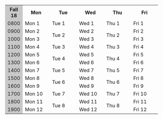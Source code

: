 <table class="classschedule">
  <colgroup>
    <col width="10%" style="background-color: #C8C8C8;"/>
    <col width="18%" />
    <col width="18%" />
    <col width="18%" />
    <col width="18%" />
    <col width="18%" />
  </colgroup>
  
  <tr class="header">
    <th>Fall 18</th>
    <th>Mon</th>
    <th>Tue</th>
    <th>Wed</th>
    <th>Thu</th>
    <th>Fri</th>
  </tr>
  
  <tr>
    <td rowspan = "2"> 0800 </td>
    <td rowspan = "2"> Mon 1 </td>
    <td rowspan = "3"> Tue 1</td>
    <td rowspan = "2"> Wed 1</td>
    <td rowspan = "3"> Thu 1</td>
    <td rowspan = "2"> Fri 1</td>
  </tr>
  
  <tr />
  
  <tr>
    <td rowspan = "2"> 0900 </td>
    <td rowspan = "2">Mon 2</td>
    <td rowspan = "2">Wed 2</td>
    <td rowspan = "2">Fri 2</td>
  </tr>
  
  <tr>
    <td rowspan = "3">Tue 2</td>
    <td rowspan = "3">Thu 2</td>
  </tr>
  
  <tr>
    <td rowspan = "2"> 1000 </td>
    <td rowspan = "2">Mon 3</td>
    <td rowspan = "2">Wed 3</td>
    <td rowspan = "2">Fri 3</td>
  </tr>
  
  <tr />
  
  <tr>
    <td rowspan = "2"> 1100 </td>
    <td rowspan = "2"> Mon 4</td>
    <td rowspan = "3"> Tue 3</td>
    <td rowspan = "2"> Wed 4</td>
    <td rowspan = "3"> Thu 3</td>
    <td rowspan = "2"> Fri 4</td>
  </tr>
  
  <tr />
  
  <tr>
    <td rowspan = "2"> 1200 </td>
    <td rowspan = "2">Mon 5</td>
    <td rowspan = "2">Wed 5</td>
    <td rowspan = "2">Fri 5</td>    
  </tr>

  <tr>
    <td rowspan = "3">Tue 4</td>
    <td rowspan = "3">Thu 4</td>
  </tr>
  
  <tr>
    <td rowspan = "2"> 1300 </td>
    <td rowspan = "2">Mon 6</td>
    <td rowspan = "2">Wed 6</td>
    <td rowspan = "2">Fri 6</td>
  </tr>
  
  <tr />
  
  <tr>
    <td rowspan = "2"> 1400 </td>
    <td rowspan = "2"> Mon 7</td>
    <td rowspan = "3"> Tue 5</td>
    <td rowspan = "2"> Wed 7</td>
    <td rowspan = "3"> Thu 5</td>
    <td rowspan = "2"> Fri 7</td>    
  </tr>
  
  <tr />
  
  <tr>
    <td rowspan = "2"> 1500 </td>
    <td rowspan = "2">Mon 8</td>
    <td rowspan = "2">Wed 8</td>
    <td rowspan = "2">Fri 8</td>    
  </tr>
  
  <tr>
    <td rowspan = "3">Tue 6</td>
    <td rowspan = "3">Thu 6</td>
  </tr>
  
  <tr>
    <td rowspan = "2"> 1600 </td>
    <td rowspan = "2">Mon 9</td>
    <td rowspan = "2">Wed 9</td>
    <td rowspan = "2">Fri 9</td>
  </tr>
  
  <tr />
  
  <tr>
    <td rowspan = "2"> 1700 </td>
    <td rowspan = "2"> Mon 10</td>
    <td rowspan = "3"> Tue 7</td>
    <td rowspan = "2"> Wed 10</td>
    <td rowspan = "3"> Thu 7</td>
    <td rowspan = "2"> Fri 10</td> 
  </tr>
  
  <tr />
  
  <tr>
    <td rowspan = "2"> 1800 </td>
    <td rowspan = "2">Mon 11</td>
    <td rowspan = "2">Wed 11</td>
    <td rowspan = "2">Fri 11</td> 
  </tr>
  
  <tr>
    <td rowspan = "3">Tue 8</td>
    <td rowspan = "3">Thu 8</td>
  </tr>
  
  <tr>
    <td rowspan = "2"> 1900 </td>
    <td rowspan = "2">Mon 12</td>
    <td rowspan = "2">Wed 12</td>
    <td rowspan = "2">Fri 12</td> 
  </tr>
  
  <tr />
  
</table>